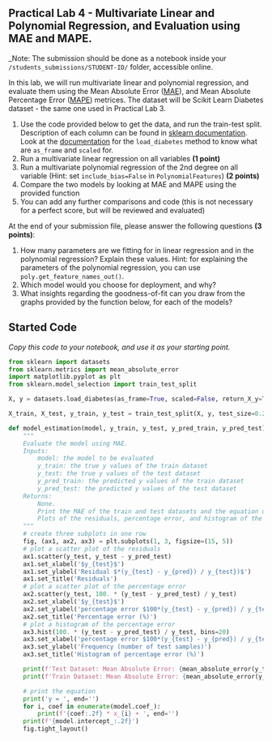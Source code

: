 ## Practical Lab 4 - Multivariate Linear and Polynomial Regression, and Evaluation using MAE and MAPE.

_Note: The submission should be done as a notebook inside your `/students_submissions/STUDENT-ID/` folder, accessible online.

In this lab, we will run multivariate linear and polynomial regression, and evaluate them using the Mean Absolute Error ([MAE](https://en.wikipedia.org/wiki/Mean_absolute_error)), and Mean Absolute Percentage Error ([MAPE](https://en.wikipedia.org/wiki/Mean_absolute_percentage_error)) metrices. The dataset will be Scikit Learn Diabetes dataset - the same one used in Practical Lab 3.

1. Use the code provided below to get the data, and run the train-test split. Description of each column can be found in [sklearn documentation](https://scikit-learn.org/stable/datasets/toy_dataset.html#diabetes-dataset). Look at the [documentation](https://scikit-learn.org/stable/modules/generated/sklearn.datasets.load_diabetes.html#sklearn.datasets.load_diabetes) for the `load_diabetes` method to know what are `as_frame` and `scaled` for.
2. Run a multivariate linear regression on all variables **(1 point)**
3. Run a multivariate polynomial regression of the 2nd degree on all variable (Hint: set `include_bias=False` in `PolynomialFeatures`) **(2 points)**
4. Compare the two models by looking at MAE and MAPE using the provided function
5. You can add any further comparisons and code (this is not necessary for a perfect score, but will be reviewed and evaluated)

At the end of your submission file, please answer the following questions **(3 points)**:
1. How many parameters are we fitting for in linear regression and in the polynomial regression? Explain these values. Hint: for explaining the parameters of the polynomial regression, you can use `poly.get_feature_names_out()`.
2. Which model would you choose for deployment, and why?
3. What insights regarding the goodness-of-fit can you draw from the graphs provided by the function below, for each of the models?

## Started Code 
_Copy this code to your notebook, and use it as your starting point._

```python
from sklearn import datasets
from sklearn.metrics import mean_absolute_error
import matplotlib.pyplot as plt
from sklearn.model_selection import train_test_split

X, y = datasets.load_diabetes(as_frame=True, scaled=False, return_X_y=True)

X_train, X_test, y_train, y_test = train_test_split(X, y, test_size=0.2, random_state=42)

def model_estimation(model, y_train, y_test, y_pred_train, y_pred_test):
    """
    Evaluate the model using MAE. 
    Inputs:
        model: the model to be evaluated
        y_train: the true y values of the train dataset
        y_test: the true y values of the test dataset
        y_pred_train: the predicted y values of the train dataset
        y_pred_test: the predicted y values of the test dataset
    Returns:
        None. 
        Print the MAE of the train and test datasets and the equation of the model.
        Plots of the residuals, percentage error, and histogram of the percentage error.
    """
    # create three subplots in one row
    fig, (ax1, ax2, ax3) = plt.subplots(1, 3, figsize=(15, 5))
    # plot a scatter plot of the residuals
    ax1.scatter(y_test, y_test - y_pred_test)
    ax1.set_xlabel('$y_{test}$')
    ax1.set_ylabel('Residual $*(y_{test} - y_{pred}) / y_{test})$')
    ax1.set_title('Residuals')
    # plot a scatter plot of the percentage error
    ax2.scatter(y_test, 100. * (y_test - y_pred_test) / y_test)
    ax2.set_xlabel('$y_{test}$')
    ax2.set_ylabel('percentage error $100*(y_{test} - y_{pred}) / y_{test})$')
    ax2.set_title('Percentage error (%)')
    # plot a histogram of the percentage error
    ax3.hist(100. * (y_test - y_pred_test) / y_test, bins=20)
    ax3.set_xlabel('percentage error $100*(y_{test} - y_{pred}) / y_{test})$')
    ax3.set_ylabel('Frequency (number of test samples)')
    ax3.set_title('Histogram of percentage error (%)')

    print(f'Test Dataset: Mean Absolute Error: {mean_absolute_error(y_test, y_pred_test):.2f}')
    print(f'Train Dataset: Mean Absolute Error: {mean_absolute_error(y_train, y_pred_train):.2f}')

    # print the equation
    print('y = ', end='')
    for i, coef in enumerate(model.coef_):
        print(f'{coef:.2f} * x_{i} + ', end='')
    print(f'{model.intercept_:.2f}')
    fig.tight_layout()

```
